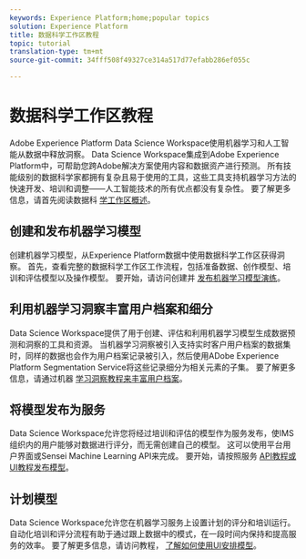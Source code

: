 ```yaml
---
keywords: Experience Platform;home;popular topics
solution: Experience Platform
title: 数据科学工作区教程
topic: tutorial
translation-type: tm+mt
source-git-commit: 34fff508f49327ce314a517d77efabb286ef055c

---
```



# 数据科学工作区教程

Adobe Experience Platform Data Science Workspace使用机器学习和人工智能从数据中释放洞察。 Data Science Workspace集成到Adobe Experience Platform中，可帮助您跨Adobe解决方案使用内容和数据资产进行预测。 所有技能级别的数据科学家都拥有复杂且易于使用的工具，这些工具支持机器学习方法的快速开发、培训和调整——人工智能技术的所有优点都没有复杂性。 要了解更多信息，请首先阅读数据科 [学工作区概述](../data-science-workspace/home.md)。

## 创建和发布机器学习模型

创建机器学习模型，从Experience Platform数据中使用数据科学工作区获得洞察。 首先，查看完整的数据科学工作区工作流程，包括准备数据、创作模型、培训和评估模型以及操作模型。 要开始，请访问创建并 [发布机器学习模型演练](../data-science-workspace/models-recipes/create-publish-model.md)。

## 利用机器学习洞察丰富用户档案和细分

Data Science Workspace提供了用于创建、评估和利用机器学习模型生成数据预测和洞察的工具和资源。 当机器学习洞察被引入支持实时客户用户档案的数据集时，同样的数据也会作为用户档案记录被引入，然后使用ADobe Experience Platform Segmentation Service将这些记录细分为相关元素的子集。 要了解更多信息，请通过机器 [学习洞察教程来丰富用户档案](../data-science-workspace/models-recipes/enrich-profile.md)。

## 将模型发布为服务

Data Science Workspace允许您将经过培训和评估的模型作为服务发布，使IMS组织内的用户能够对数据进行评分，而无需创建自己的模型。 这可以使用平台用户界面或Sensei Machine Learning API来完成。 要开始，请按照服务 [API教程或](../data-science-workspace/models-recipes/publish-model-service-api.md)[UI教程发布模型](../data-science-workspace/models-recipes/publish-model-service-ui.md)。

## 计划模型

Data Science Workspace允许您在机器学习服务上设置计划的评分和培训运行。 自动化培训和评分流程有助于通过跟上数据中的模式，在一段时间内保持和提高服务的效率。 要了解更多信息，请访问教程， [了解如何使用UI安排模型](../data-science-workspace/models-recipes/schedule-models-ui.md)。